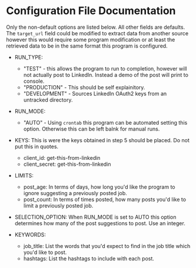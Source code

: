 # Configuration File Documentation  

Only the non-default options are listed below. All other fields are defaults. The `target_url` field could be modified to extract data from another source however this would require some program modification or at least the retrieved data to be in the same format this program is configured.  

  - RUN_TYPE:  
      - "TEST" - this allows the program to run to completion, however will not actually post to LinkedIn. Instead a demo of the post will print to console.  
      - "PRODUCTION" - This should be self explainitory.  
      - "DEVELOPMENT" - Sources LinkedIn OAuth2 keys from an untracked directory.
        
  - RUN_MODE:  
      - "AUTO" - Using `crontab` this program can be automated setting this option. Otherwise this can be left balnk for manual runs.
      
  - KEYS: This is were the keys obtained in step 5 should be placed. Do not put this in quotes.  
      - client_id:  get-this-from-linkedin  
      - client_secret:  get-this-from-linkedin  

  - LIMITS:  
      - post_age: In terms of days, how long you'd like the program to ignore suggesting a previously posted job.
      - post_count: In terms of times posted, how many posts you'd like to limit a previously posted job.
    
  - SELECTION_OPTION: When RUN_MODE is set to AUTO this option determines how many of the post suggestions to post. Use an integer.  

  - KEYWORDS:  
      - job_title: List the words that you'd expect to find in the job title which you'd like to post.
      - hashtags: List the hashtags to include with each post.
